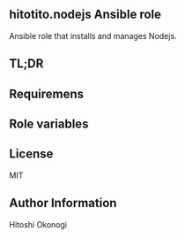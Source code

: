 hitotito.nodejs Ansible role
-

Ansible role that installs and manages Nodejs.

TL;DR
-

Requiremens
-

Role variables
-

License
-
MIT

Author Information
-
Hitoshi Okonogi

